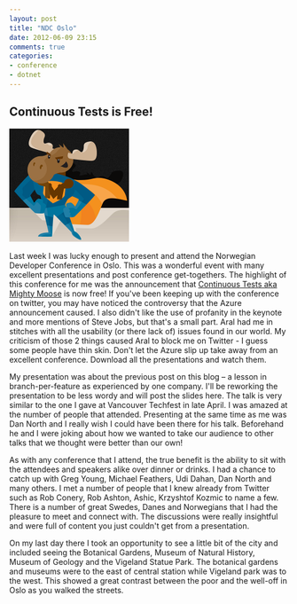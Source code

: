 ```yaml
---
layout: post
title: "NDC Oslo"
date: 2012-06-09 23:15
comments: true
categories:
- conference
- dotnet
---
```


## Continuous Tests is Free!

![Mighty Moose logo](/images/mightymoose.png) 

Last week I was lucky enough to present and attend the Norwegian Developer Conference in Oslo. This was a wonderful event with many excellent presentations and post conference get-togethers. The highlight of this conference for me was the announcement that [Continuous Tests aka Mighty Moose](http://www.continuoustests.com "Continuous Tests") is now free! If you've been keeping up with the conference on twitter, you may have noticed the controversy that the Azure announcement caused. I also didn't like the use of profanity in the keynote and more mentions of Steve Jobs, but that's a small part. Aral had me in stitches with all the usability (or there lack of) issues found in our world. My criticism of those 2 things caused Aral to block me on Twitter - I guess some people have thin skin. Don't let the Azure slip up take away from an excellent conference. Download all the presentations and watch them.
<!-- more -->
My presentation was about the previous post on this blog – a lesson in branch-per-feature as experienced by one company. I'll be reworking the presentation to be less wordy and will post the slides here. The talk is very similar to the one I gave at Vancouver Techfest in late April. I was amazed at the number of people that attended. Presenting at the same time as me was Dan North and I really wish I could have been there for his talk. Beforehand he and I were joking about how we wanted to take our audience to other talks that we thought were better than our own!

As with any conference that I attend, the true benefit is the ability to sit with the attendees and speakers alike over dinner or drinks. I had a chance to catch up with Greg Young, Michael Feathers, Udi Dahan, Dan North and many others.  I met a number of people that I knew already from Twitter such as Rob Conery, Rob Ashton, Ashic, Krzyshtof Kozmic to name a few. There is a number of great Swedes, Danes and Norwegians that I had the pleasure to meet and connect with. The discussions were really insightful and were full of content you just couldn't get from a presentation.

On my last day there I took an opportunity to see a little bit of the city and included seeing the Botanical Gardens, Museum of Natural History, Museum of Geology and the Vigeland Statue Park. The botanical gardens and museums were to the east of central station while Vigeland park was to the west. This showed a great contrast between the poor and the well-off in Oslo as you walked the streets. 
